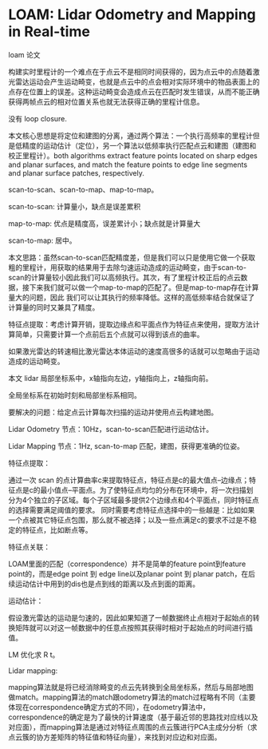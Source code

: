 # LOAM: Lidar Odometry and Mapping in Real-time

loam 论文

构建实时里程计的一个难点在于点云不是相同时间获得的，因为点云中的点随着激光雷达运动会产生运动畸变，也就是点云中的点会相对实际环境中的物品表面上的点存在位置上的误差。这种运动畸变会造成点云在匹配时发生错误，从而不能正确获得两帧点云的相对位置关系也就无法获得正确的里程计信息。

没有 loop closure.

本文核心思想是将定位和建图的分离，通过两个算法：一个执行高频率的里程计但是低精度的运动估计（定位），另一个算法以低频率执行匹配点云和建图（建图和校正里程计）。both algorithms extract feature points located on sharp edges and planar surfaces, and match the feature points to edge line segments and planar surface patches, respectively.

scan-to-scan、scan-to-map、map-to-map。

scan-to-scan: 计算量小，缺点是误差累积

map-to-map: 优点是精度高，误差累计小；缺点就是计算量大

scan-to-map: 居中。

本文思路：虽然scan-to-scan匹配精度差，但是我们可以只是使用它做一个获取粗的里程计，用获取的结果用于去除匀速运动造成的运动畸变，由于scan-to-scan的计算量较小因此我们可以高频执行。其次，有了里程计校正后的点云数据，接下来我们就可以做一个map-to-map的匹配了。但是map-to-map存在计算量大的问题，因此 我们可以让其执行的频率降低。这样的高低频率结合就保证了计算量的同时又兼具了精度。

特征点提取：考虑计算开销，提取边缘点和平面点作为特征点来使用，提取方法计算简单，只需要计算一个点前后五个点就可以得到该点的曲率。

如果激光雷达的转速相比激光雷达本体运动的速度高很多的话就可以忽略由于运动造成的运动畸变。

本文 lidar 局部坐标系中，x轴指向左边，y轴指向上，z轴指向前。

全局坐标系在初始时刻和局部坐标系相同。

要解决的问题：给定点云计算每次扫描的运动并使用点云构建地图。

Lidar Odometry 节点：10Hz，scan-to-scan匹配进行运动估计。

Lidar Mapping 节点：1Hz, scan-to-map 匹配，建图，获得更准确的位姿。

特征点提取：

通过一次 scan 的点计算曲率c来提取特征点，特征点是c的最大值点–边缘点；特征点是c的最小值点–平面点。为了使特征点均匀的分布在环境中，将一次扫描划分为4个独立的子区域。每个子区域最多提供2个边缘点和4个平面点，同时特征点的选择需要满足阈值的要求。
同时需要考虑特征点选择中的一些越是：比如如果一个点被其它特征点包围，那么就不被选择；以及一些点满足c的要求不过是不稳定的特征点，比如断点等。

特征点关联：

LOAM里面的匹配（correspondence）并不是简单的feature point到feature point的，而是edge point 到 edge line以及planar point 到 planar patch，在后续运动估计中用到的dis也是点到线的距离以及点到面的距离。

运动估计：

假设激光雷达的运动是匀速的，因此如果知道了一帧数据终止点相对于起始点的转换矩阵就可以对这一帧数据中的任意点按照其获得时相对于起始点的时间进行插值。

LM 优化求 R t。

Lidar mapping:

mapping算法就是将已经消除畸变的点云先转换到全局坐标系，然后与局部地图做match。mapping算法的match跟odometry算法的match过程略有不同（主要体现在correspondence确定方式的不同），在odometry算法中，correspondence的确定是为了最快的计算速度（基于最近邻的思路找对应线以及对应面），而mapping算法是通过对特征点周围的点云簇进行PCA主成分分析（求点云簇的协方差矩阵的特征值和特征向量），来找到对应边和对应面。
